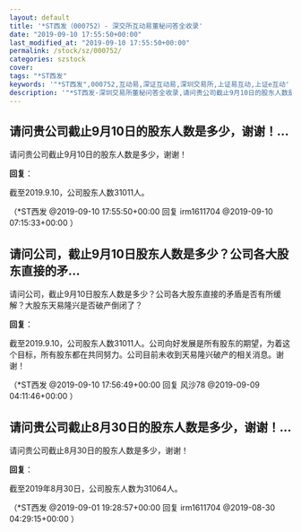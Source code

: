 ```yaml
---
layout: default
title: '*ST西发（000752）- 深交所互动易董秘问答全收录'
date: "2019-09-10 17:55:50+00:00"
last_modified_at: "2019-09-10 17:55:50+00:00"
permalink: /stock/sz/000752/
categories: szstock
cover: 
tags: "*ST西发"
keywords: '"*ST西发",000752,互动易,深证互动易,深圳交易所,上证易互动,上证e互动'
description: '"*ST西发-深圳交易所董秘问答全收录,请问贵公司截止9月10日的股东人数是多少，谢谢！"'
---
```


## 请问贵公司截止9月10日的股东人数是多少，谢谢！...

请问贵公司截止9月10日的股东人数是多少，谢谢！

**回复**：

截至2019.9.10，公司股东人数31011人。 

（*ST西发  @2019-09-10 17:55:50+00:00 回复 irm1611704  @2019-09-10 07:15:33+00:00 ）

## 请问公司，截止9月10日股东人数是多少？公司各大股东直接的矛...

请问公司，截止9月10日股东人数是多少？公司各大股东直接的矛盾是否有所缓解？大股东天易隆兴是否破产倒闭了？

**回复**：

截至2019.9.10，公司股东人数31011人。公司向好发展是所有股东的期望，为着这个目标，所有股东都在共同努力。公司目前未收到天易隆兴破产的相关消息。谢谢！ 

（*ST西发  @2019-09-10 17:56:49+00:00 回复 风沙78  @2019-09-09 04:11:46+00:00 ）

## 请问贵公司截止8月30日的股东人数是多少，谢谢！...

请问贵公司截止8月30日的股东人数是多少，谢谢！

**回复**：

截至2019年8月30日，公司股东人数为31064人。 

（*ST西发  @2019-09-01 19:28:57+00:00 回复 irm1611704  @2019-08-30 04:29:15+00:00 ）

